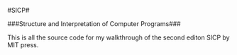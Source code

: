 #SICP#

###Structure and Interpretation of Computer Programs###

This is all the source code for my walkthrough of the second editon SICP
by MIT press.
